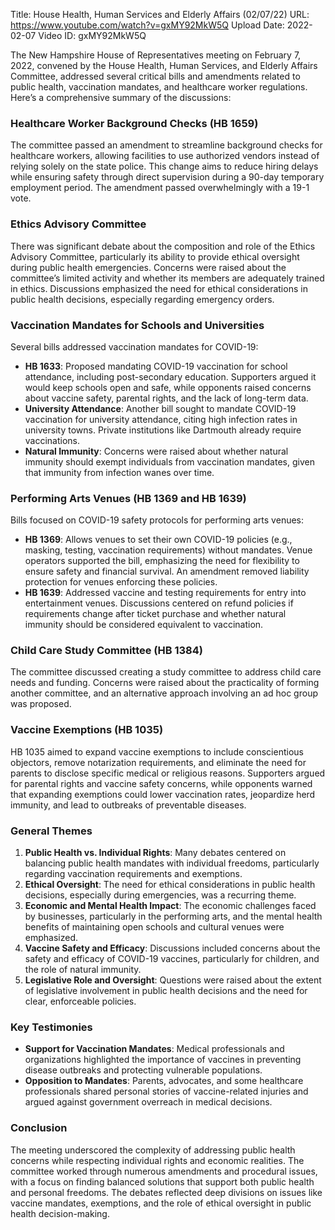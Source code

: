 Title: House Health, Human Services and Elderly Affairs (02/07/22)
URL: https://www.youtube.com/watch?v=gxMY92MkW5Q
Upload Date: 2022-02-07
Video ID: gxMY92MkW5Q

The New Hampshire House of Representatives meeting on February 7, 2022, convened by the House Health, Human Services, and Elderly Affairs Committee, addressed several critical bills and amendments related to public health, vaccination mandates, and healthcare worker regulations. Here’s a comprehensive summary of the discussions:

### **Healthcare Worker Background Checks (HB 1659)**
The committee passed an amendment to streamline background checks for healthcare workers, allowing facilities to use authorized vendors instead of relying solely on the state police. This change aims to reduce hiring delays while ensuring safety through direct supervision during a 90-day temporary employment period. The amendment passed overwhelmingly with a 19-1 vote.

### **Ethics Advisory Committee**
There was significant debate about the composition and role of the Ethics Advisory Committee, particularly its ability to provide ethical oversight during public health emergencies. Concerns were raised about the committee’s limited activity and whether its members are adequately trained in ethics. Discussions emphasized the need for ethical considerations in public health decisions, especially regarding emergency orders.

### **Vaccination Mandates for Schools and Universities**
Several bills addressed vaccination mandates for COVID-19:
- **HB 1633**: Proposed mandating COVID-19 vaccination for school attendance, including post-secondary education. Supporters argued it would keep schools open and safe, while opponents raised concerns about vaccine safety, parental rights, and the lack of long-term data.
- **University Attendance**: Another bill sought to mandate COVID-19 vaccination for university attendance, citing high infection rates in university towns. Private institutions like Dartmouth already require vaccinations.
- **Natural Immunity**: Concerns were raised about whether natural immunity should exempt individuals from vaccination mandates, given that immunity from infection wanes over time.

### **Performing Arts Venues (HB 1369 and HB 1639)**
Bills focused on COVID-19 safety protocols for performing arts venues:
- **HB 1369**: Allows venues to set their own COVID-19 policies (e.g., masking, testing, vaccination requirements) without mandates. Venue operators supported the bill, emphasizing the need for flexibility to ensure safety and financial survival. An amendment removed liability protection for venues enforcing these policies.
- **HB 1639**: Addressed vaccine and testing requirements for entry into entertainment venues. Discussions centered on refund policies if requirements change after ticket purchase and whether natural immunity should be considered equivalent to vaccination.

### **Child Care Study Committee (HB 1384)**
The committee discussed creating a study committee to address child care needs and funding. Concerns were raised about the practicality of forming another committee, and an alternative approach involving an ad hoc group was proposed.

### **Vaccine Exemptions (HB 1035)**
HB 1035 aimed to expand vaccine exemptions to include conscientious objectors, remove notarization requirements, and eliminate the need for parents to disclose specific medical or religious reasons. Supporters argued for parental rights and vaccine safety concerns, while opponents warned that expanding exemptions could lower vaccination rates, jeopardize herd immunity, and lead to outbreaks of preventable diseases.

### **General Themes**
1. **Public Health vs. Individual Rights**: Many debates centered on balancing public health mandates with individual freedoms, particularly regarding vaccination requirements and exemptions.
2. **Ethical Oversight**: The need for ethical considerations in public health decisions, especially during emergencies, was a recurring theme.
3. **Economic and Mental Health Impact**: The economic challenges faced by businesses, particularly in the performing arts, and the mental health benefits of maintaining open schools and cultural venues were emphasized.
4. **Vaccine Safety and Efficacy**: Discussions included concerns about the safety and efficacy of COVID-19 vaccines, particularly for children, and the role of natural immunity.
5. **Legislative Role and Oversight**: Questions were raised about the extent of legislative involvement in public health decisions and the need for clear, enforceable policies.

### **Key Testimonies**
- **Support for Vaccination Mandates**: Medical professionals and organizations highlighted the importance of vaccines in preventing disease outbreaks and protecting vulnerable populations.
- **Opposition to Mandates**: Parents, advocates, and some healthcare professionals shared personal stories of vaccine-related injuries and argued against government overreach in medical decisions.

### **Conclusion**
The meeting underscored the complexity of addressing public health concerns while respecting individual rights and economic realities. The committee worked through numerous amendments and procedural issues, with a focus on finding balanced solutions that support both public health and personal freedoms. The debates reflected deep divisions on issues like vaccine mandates, exemptions, and the role of ethical oversight in public health decision-making.